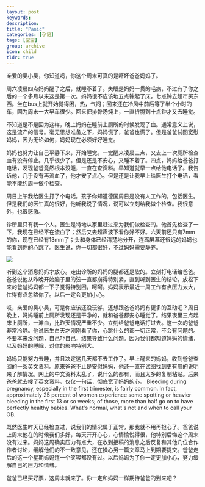 ```yaml
---
layout: post
keywords: 
description: 
title: "Panic"
categories: [孕记]
tags: [宝宝]
group: archive
icon: child
tldr: true
---
```


亲爱的吴小吴，你知道吗，你这个周末可真的是吓坏爸爸妈妈了。

周六凌晨四点妈妈醒了之后，就睡不着了。失眠是妈妈一贯的毛病，不过有了你之后的一个多月以来这是第一次。妈妈很不应该地五点钟起了床，七点钟去超市买东西。坐在bus上就开始觉得困，热，气闷；回来还在冷风中前后等了半个小时的车，因为周末一大早车很少。回来把排骨汤炖上，一直折腾到十点钟才又去睡觉。

不知道是不是因为这样，晚上妈妈在睡前上厕所的时候发现了血。通常意义上说，这是流产的信号。毫无思想准备之下，妈妈慌了，爸爸也慌了。但是爸爸试图宽慰妈妈，因为无论如何，妈妈现在必须好好睡觉。

妈妈也努力让自己平静下来，开始睡觉。一觉醒来凌晨三点，又去上一次厕所检查血有没有停止。几乎很少了。但是还是不安心，又睡不着了。四点，妈妈给爸爸打电话，发现爸爸竟然根本没睡，一直在查资料。早知道就早一点给他电话了。我告诉他，几乎没有再流血了，他才安了点心。但是还是让我早上给医生打个电话，看能不能约周一做个检查。

周日上午我给医生打了个电话。孩子你知道德国周日是没有人工作的，包括医生。但是我们的医生真的很好，他听我说了情况，说可以立刻给我做个检查。我很意外，也很感激。

诊所里只有我一个人。医生是特地从家里赶过来为我们做检查的。他首先检查了一下，我现在已经不在流血了；然后又去超声波下看你好不好。六天前还只有7mm的你，现在已经有13mm了；头和身体已经清楚地分开，连离屏幕还很远的妈妈也能看到你的心跳了。医生说，你一切都很好，不过妈妈需要静养。

<img src="../../../../image/post/150131-2nd-photo.JPG" />

听到这个消息妈妈才放心。走出诊所的妈妈的腿都还是软的。立刻打电话给爸爸。爸爸说他从昨晚开始脑子里的弦一直都崩得特别紧，直到听到医生的结论。放松下来的爸爸妈妈都一下子觉得特别困，呵呵。妈妈表示最近一周工作有点压力太大，忙得有点忽略你了。以后一定会更加小心。

哎，亲爱的吴小吴，可是你应该还没玩够，还想跟爸爸妈妈有更多的互动吧？周日晚上，妈妈睡前上厕所发现还是干净的，就和爸爸都安心睡觉了。结果夜里三点起床上厕所，一滩血，比昨天情况严重不少。立刻给爸爸电话打过去。这一次的爸爸非常冷静。他说医生白天才刚刚看了你，心跳什么的都一切正常，不会有问题的。不要本来没问题，自己吓自己，结果导致什么问题。因为我们都知道妈妈的情绪，以及妈妈的睡眠，对你的影响特别大。

妈妈只能努力去睡，并且决定这几天都不去工作了。早上醒来的妈妈，收到爸爸查阅的一条英文资料。原来爸爸不止是安慰妈妈，他还一直在试图找到更有用的说明来了解情况。网上的中文资料太乱了，说什么的都有，而且太多的复制粘贴。后来爸爸就去搜了英文资料。仅仅一句话，彻底宽了妈妈的心。 Bleeding during pregnancy, especially in the first trimester, is fairly common. In fact, approximately 25 percent of women experience some spotting or heavier bleeding in the first 13 or so weeks; of those, more than half go on to have perfectly healthy babies. What's normal, what's not and when to call your OB.

既然医生昨天已经检查过，说我们的情况属于正常，那我就不用再担心了。爸爸说上周末他在的时候我们多好，每天开开心心，心情愉悦得很，他特别后悔这个周末没有过来。妈妈这周确实压力有点大，在收到拒稿的消息之后反复和其他几位合作作者讨论，缓解他们的不一致意见，还在操心另一篇文章马上到期要提交。爸爸走后的这一个星期妈妈连一个笑容都没有过。以后妈妈为了你一定更加小心，努力缓解自己的压力和情绪。

爸爸已经买好票，这周末就来了。你一定和妈妈一样期待爸爸的到来吧？




